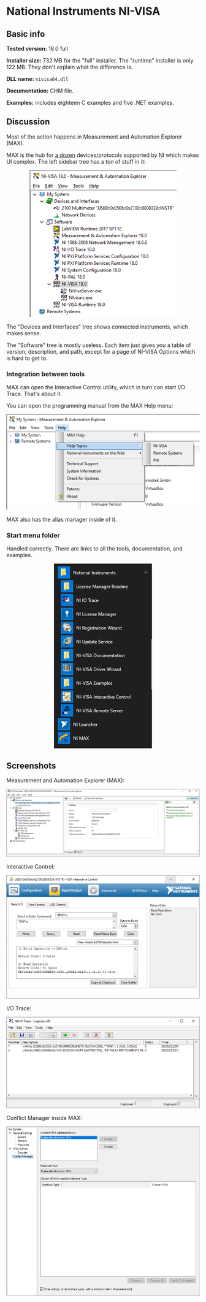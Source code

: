 # National Instruments NI-VISA

## Basic info

**Tested version:** 18.0 full

**Installer size:** 732 MB for the "full" installer. The "runtime" installer is only 122 MB. They don't explain what the difference is.

**DLL name:** `nivisa64.dll`

**Documentation:** CHM file.

**Examples:** includes eighteen C examples and five .NET examples.

## Discussion

Most of the action happens in Measurement and Automation Explorer (MAX).

MAX is the hub for [a dozen](https://knowledge.ni.com/KnowledgeArticleDetails?id=kA00Z000000P9KBSA0&l=en-US) devices/protocols supported by NI which makes UI complex. The left sidebar tree has a ton of stuff in it:

<p align="center" style="text-align: center">
<img src="NI-MAX-sidebar-tree.png?raw=true" alt="NI MAX sidebar tree">
</p>

The "Devices and Interfaces" tree shows connected instruments, which makes sense.

The "Software" tree is mostly useless. Each item just gives you a table of version, description, and path, except for a page of NI-VISA Options which is hard to get to.

### Integration between tools

MAX can open the Interactive Control utility, which in turn can start I/O Trace. That's about it.

You can open the programming manual from the MAX Help menu:

<p align="center" style="text-align: center">
<img src="NI-MAX-help-menu.png?raw=true" alt="NI MAX help menu">
</p>



MAX also has the alias manager inside of it.

### Start menu folder

Handled correctly. There are links to all the tools, documentation, and examples.

<p align="center" style="text-align: center">
<img src="NI-start-menu-folder.png?raw=true" alt="NI-VISA start menu folder">
</p>

## Screenshots

Measurement and Automation Explorer (MAX):
<p align="center" style="text-align: center">
<img src="NI-measurement-and-automation-explorer.PNG?raw=true" alt="NI-VISA Measurement & Automation Explorer screenshot">
</p>


Interactive Control:
<p align="center" style="text-align: center">
<img src="NI-interactive-control.PNG?raw=true" alt="NI-VISA Interactive Control screenshot">
</p>

I/O Trace:
<p align="center" style="text-align: center">
<img src="NI-IO-trace.PNG?raw=true" alt="NI-VISA IO Trace screenshot">
</p>


Conflict Manager inside MAX:
<p align="center" style="text-align: center">
<img src="NI-conflict-manager-crop.png?raw=true" alt="NI-VISA Conflict Manager screenshot">
</p>